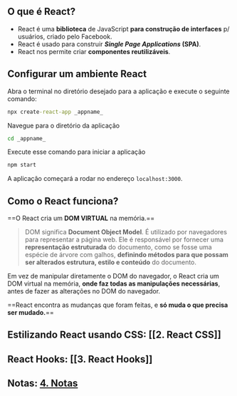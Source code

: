 ## O que é React?
- React é uma **biblioteca** de JavaScript **para construção de interfaces** p/ usuários, criado pelo Facebook.
- React é usado para construir ***Single Page Applications* (SPA)**.
- React nos permite criar **componentes reutilizáveis**.
## Configurar um ambiente React
Abra o terminal no diretório desejado para a aplicação e execute o seguinte comando:
```cmd
npx create-react-app _appname_
```
Navegue para o diretório da aplicação
```cmd
cd _appname_
```
Execute esse comando para iniciar a aplicação
```cmd
npm start
```
A aplicação começará a rodar no endereço `localhost:3000`.
## Como o React funciona?
==O React cria um **DOM VIRTUAL** na memória.==
>DOM significa **Document Object Model**. É utilizado por navegadores para representar a página web. Ele é responsável por fornecer uma **representação estruturada** do documento, como se fosse uma espécie de árvore com galhos, **definindo métodos para que possam ser alterados estrutura, estilo e conteúdo** do documento.

Em vez de manipular diretamente o DOM do navegador, o React cria um DOM virtual na memória, **onde faz todas as manipulações necessárias**, antes de fazer as alterações no DOM do navegador.

==React encontra as mudanças que foram feitas, e **só muda o que precisa ser mudado.**==
## Estilizando React usando CSS: [[2. React CSS]]
## React Hooks: [[3. React Hooks]]
## Notas: [4. Notas](4.%20Notas.md)
